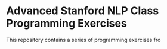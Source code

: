 Advanced Stanford NLP Class Programming Exercises
=======================================
This repository contains a series of programming exercises fro